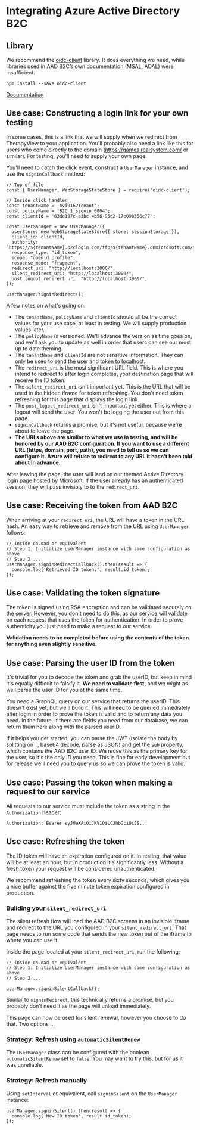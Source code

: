 # Integrating Azure Active Directory B2C

## Library

We recommend the [oidc-client](https://github.com/IdentityModel/oidc-client-js) library. It does everything we need, while libraries used in AAD B2C’s own documentation (MSAL, ADAL) were insufficient.

    npm install --save oidc-client

[Documentation](https://github.com/IdentityModel/oidc-client-js/wiki)

## Use case: Constructing a login link for your own testing

In some cases, this is a link that we will supply when we redirect from TherapyView to your application. You'll probably also need a link like this for users who come directly to the domain (https://games.realsystem.com/ or similar). For testing, you'll need to supply your own page.

You'll need to catch the click event, construct a `UserManager` instance, and use the `signinCallback` method:

    // Top of file
    const { UserManager, WebStorageStateStore } = require('oidc-client');
    
    // Inside click handler
    const tenantName = 'mvi0162Tenant';
    const policyName = 'B2C_1_signin_0004';
    const clientId = '63de197c-a3bc-4b56-95d2-17e098356c77';
    
    const userManager = new UserManager({
      userStore: new WebStorageStateStore({ store: sessionStorage }),
      client_id: clientId,
      authority: `https://${tenantName}.b2clogin.com/tfp/${tenantName}.onmicrosoft.com/${policyName}/v2.0`,
      response_type: "id_token",
      scope: "openid profile",
      response_mode: "fragment",
      redirect_uri: "http://localhost:3000/",
      silent_redirect_uri: "http://localhost:3000/",
      post_logout_redirect_uri: "http://localhost:3000/",
    });
    
    userManager.signinRedirect();

A few notes on what's going on:

- The `tenantName`, `policyName` and `clientId` should all be the correct values for your use case, at least in testing. We will supply production values later.
- The `policyName` is versioned. We'll advance the version as time goes on, and we'll ask you to update as well in order that users can see our most up to date theming.
- The `tenantName` and `clientId` are not sensitive information. They can only be used to send the user and token to localhost.
- The `redirect_uri` is the most significant URL field. This is where you intend to redirect to after login completes, your destination page that will receive the ID token.
- The `silent_redirect_uri` isn't important yet. This is the URL that will be used in the hidden iframe for token refreshing. You don't need token refreshing for this page that displays the login link.
- The `post_logout_redirect_uri` isn't important yet either. This is where a logout will send the user. You won't be logging the user out from this page.
- `signinCallback` returns a promise, but it's not useful, because we're about to leave the page.
- **The URLs above are similar to what we use in testing, and will be honored by our AAD B2C configuration. If you want to use a different URL (https, domain, port, path), you need to tell us so we can configure it. Azure will refuse to redirect to any URL it hasn't been told about in advance.**

After leaving the page, the user will land on our themed Active Directory login page hosted by Microsoft. If the user already has an authenticated session, they will pass invisibly to to the `redirect_uri`.

## Use case: Receiving the token from AAD B2C

When arriving at your `redirect_uri`, the URL will have a token in the URL hash. An easy way to retrieve and remove from the URL using `UserManager` follows:

    // Inside onLoad or equivalent
    // Step 1: Initialize UserManager instance with same configuration as above
    // Step 2 ...
    userManager.signinRedirectCallback().then(result => {
      console.log('Retrieved ID token:', result.id_token);
    });

## Use case: Validating the token signature

The token is signed using RSA encryption and can be validated securely on the server. However, you don't need to do this, as our service will validate on each request that uses the token for authentication. In order to prove authenticity you just need to make a request to our service.

**Validation needs to be completed before using the contents of the token for anything even slightly sensitive.**

## Use case: Parsing the user ID from the token

It's trivial for you to decode the token and grab the userID, but keep in mind it's equally difficult to falsify it. **We need to validate first,** and we might as well parse the user ID for you at the same time.

You need a GraphQL query on our service that returns the userID. This doesn't exist yet, but we'll build it. This will need to be queried immediately after login in order to prove the token is valid and to return any data you need. In the future, if there are fields you need from our database, we can return them here along with the parsed userID.

If it helps you get started, you can parse the JWT (isolate the body by splitting on `.`, base64 decode, parse as JSON) and get the `sub` property, which contains the AAD B2C user ID. We reuse this as the primary key for the user, so it's the only ID you need. This is fine for early development but for release we'll need you to query us so we can prove the token is valid.

## Use case: Passing the token when making a request to our service

All requests to our service must include the token as a string in the `Authorization` header:

    Authorization: Bearer eyJ0eXAiOiJKV1QiLCJhbGciOiJS...

## Use case: Refreshing the token

The ID token will have an expiration configured on it. In testing, that value will be at least an hour, but in production it's significantly less. Without a fresh token your request will be considered unauthenticated.

We recommend refreshing the token every sixty seconds, which gives you a nice buffer against the five minute token expiration configured in production.

### Building your `silent_redirect_uri`

The silent refresh flow will load the AAD B2C screens in an invisible iframe and redirect to the URL you configured in your `silent_redirect_uri`. That page needs to run some code that sends the new token out of the iframe to where you can use it.

Inside the page located at your `silent_redirect_uri`, run the following:

    // Inside onLoad or equivalent
    // Step 1: Initialize UserManager instance with same configuration as above
    // Step 2 ...
    
    userManager.signinSilentCallback();

Similar to `signinRedirect`, this technically returns a promise, but you probably don't need it as the page will unload immediately.

This page can now be used for silent renewal, however you choose to do that. Two options ...

### Strategy: Refresh using `automaticSilentRenew`

The `UserManager` class can be configured with the boolean `automaticSilentRenew` set to `false`. You may want to try this, but for us it was unreliable.

### Strategy: Refresh manually

Using `setInterval` or equivalent, call `signinSilent` on the `UserManager` instance:

    userManager.signinSilent().then(result => {
      console.log('New ID token', result.id_token);
    });
